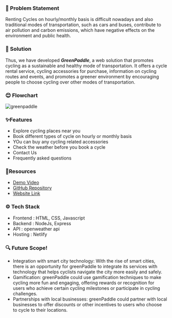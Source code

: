
### 🤔 Problem Statement
Renting Cycles on hourly/monthly basis is difficult nowadays and also traditional modes of transportation, such as cars and buses, contribute to air pollution and carbon emissions, which have negative effects on the environment and public health.

### 🚀 Solution
Thus, we have developed ***GreenPaddle***, a web solution that promotes cycling as a sustainable and healthy mode of transportation. It offers a cycle rental service, cycling accessories for purchase, information on cycling routes and events, and promotes a greener environment by encouraging people to choose cycling over other modes of transportation.

### 😊 Flowchart
![greenpaddle](https://user-images.githubusercontent.com/82211574/232412998-c651e2fe-70bf-4519-bc7e-7e4919c56136.jpg)


### ✨Features
  - Explore cycling places near you
  - Book different types of cycle on hourly or monthly basis
  - YOu can buy any cycling related accessories
  - Check the weather before you book a cycle
  - Contact Us
  - Frequently asked questions
   
###  🤖Resources
- [Demo Video](https://drive.google.com/drive/folders/1K0E1go9V3sBLNMMyghJflSrspOY1ZSlf?usp=sharing)
- [GitHub Repository](https://github.com/harshilshah99/greenPaddle)
- [Website Link](https://reverent-yalow-4ee88e.netlify.app)

### ⚙️ Tech Stack
- Frontend : HTML, CSS, Javascript
- Backend : NodeJs, Express
- API : openweather api
- Hosting : Netlify

### 🔍 Future Scope!
- Integration with smart city technology: With the rise of smart cities, there is an opportunity for greenPaddle to integrate its services with technology that helps cyclists navigate the city more easily and safely.
- Gamification: greenPaddle could use gamification techniques to make cycling more fun and engaging, offering rewards or recognition for users who achieve certain cycling milestones or participate in cycling challenges.
- Partnerships with local businesses: greenPaddle could partner with local businesses to offer discounts or other incentives to users who choose to cycle to their locations.
